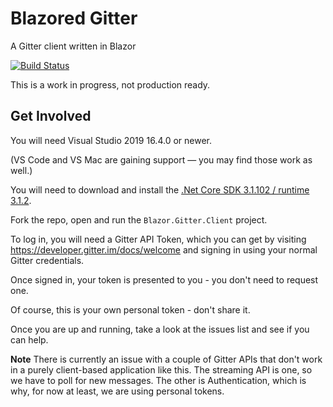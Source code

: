 # Blazored Gitter

A Gitter client written in Blazor

[![Build Status](https://dev.azure.com/blazored/Gitter/_apis/build/status/Blazored.Gitter?branchName=master)](https://dev.azure.com/blazored/Gitter/_build/latest?definitionId=8&branchName=master)

This is a work in progress, not production ready.

## Get Involved

You will need Visual Studio 2019 16.4.0 or newer.

(VS Code and VS Mac are gaining support — you may find those work as well.)

You will need to download and install the [.Net Core SDK 3.1.102 / runtime 3.1.2](https://dotnet.microsoft.com/download/dotnet-core/3.1).

Fork the repo, open and run the `Blazor.Gitter.Client` project.

To log in, you will need a Gitter API Token, which you can get by visiting https://developer.gitter.im/docs/welcome
and signing in using your normal Gitter credentials.

Once signed in, your token is presented to you - you don't need to request one.

Of course, this is your own personal token - don't share it.

Once you are up and running, take a look at the issues list and see if you can help.

**Note** There is currently an issue with a couple of Gitter APIs that don't work in a purely client-based application like this. The streaming API is one, so we have to poll for new messages. The other is Authentication, which is why, for now at least, we are using personal tokens. 
